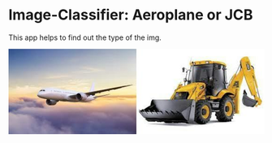 # Image-Classifier: Aeroplane or JCB
This app helps to find out the type of the img.

![](image/jcb-plane.jpg)
